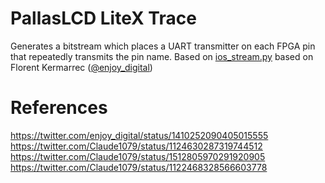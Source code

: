 # PallasLCD LiteX Trace

Generates a bitstream which places a UART transmitter on each FPGA pin that repeatedly transmits the pin name.
Based on [ios_stream.py](https://web.archive.org/web/20220112130835/https://github.com/enjoy-digital/litex_playground/blob/master/002_camlink_4k_test/ios_stream.py) based on Florent Kermarrec ([@enjoy_digital](https://twitter.com/enjoy_digital))

# References
https://twitter.com/enjoy_digital/status/1410252090405015555
https://twitter.com/Claude1079/status/1124630287319744512
https://twitter.com/Claude1079/status/1512805970291920905
https://twitter.com/Claude1079/status/1122468328566603778
